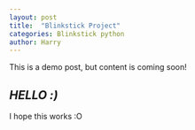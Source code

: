 ```yaml
---
layout: post
title:  "Blinkstick Project"
categories: Blinkstick python
author: Harry
---
```

This is a demo post, but content is coming soon!

## ***HELLO :)***

I hope this works :O